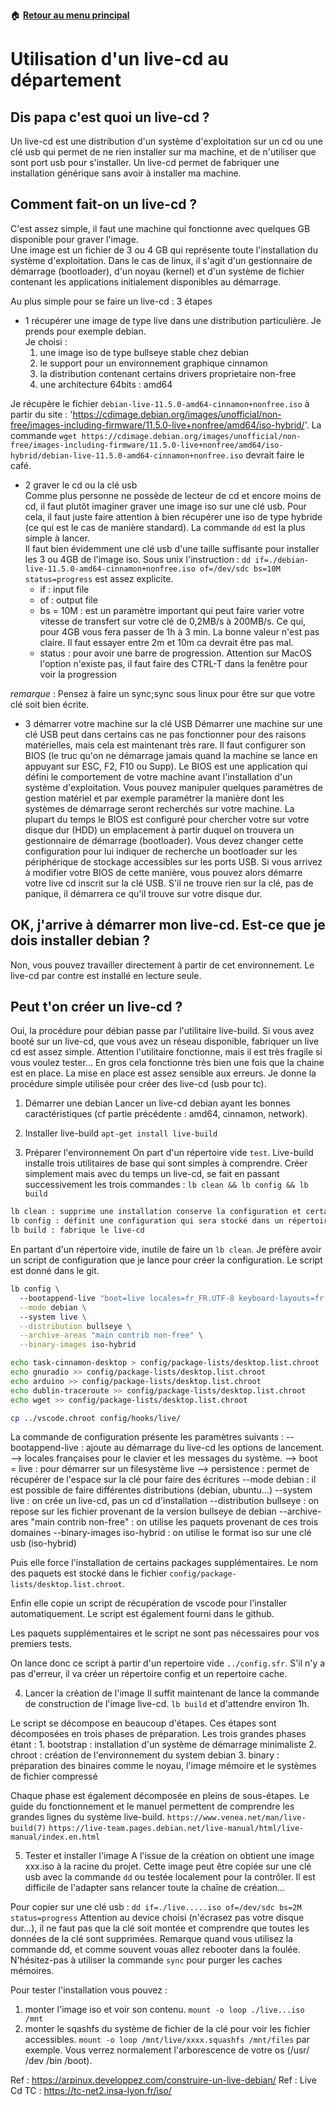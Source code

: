 :house: [**Retour au menu principal**](/TChelp)
# Utilisation d'un live-cd au département

## Dis papa c'est quoi un live-cd ?

Un live-cd est une distribution d'un système d'exploitation sur un cd ou une clé usb qui permet de ne rien installer sur ma machine, et de n'utiliser que sont port usb pour s'installer. Un live-cd permet de fabriquer une installation générique sans avoir à installer ma machine.

## Comment fait-on un live-cd ?

C'est assez simple, il faut une machine qui fonctionne avec quelques GB disponible pour graver l'image.  
Une image est un fichier de 3 ou 4 GB qui représente toute l'installation du système d'exploitation. Dans le cas de linux, il s'agit d'un gestionnaire de démarrage (bootloader), d'un noyau (kernel) et d'un système de fichier contenant les applications initialement disponibles au démarrage.  

Au plus simple pour se faire un live-cd : 3 étapes

- 1 récupérer une image de type live dans une distribution particulière. Je prends pour exemple debian.  
Je choisi :  
  1. une image iso de type bullseye stable chez debian  
  2. le support pour un environnement graphique cinnamon
  3. la distribution contenant certains drivers proprietaire non-free
  4. une architecture 64bits : amd64
  
Je récupère le fichier `debian-live-11.5.0-amd64-cinnamon+nonfree.iso` à partir du site : 'https://cdimage.debian.org/images/unofficial/non-free/images-including-firmware/11.5.0-live+nonfree/amd64/iso-hybrid/'.
La commande `wget https://cdimage.debian.org/images/unofficial/non-free/images-including-firmware/11.5.0-live+nonfree/amd64/iso-hybrid/debian-live-11.5.0-amd64-cinnamon+nonfree.iso` devrait faire le café.

- 2 graver le cd ou la clé usb  
Comme plus personne ne possède de lecteur de cd et encore moins de cd, il faut plutôt imaginer graver une image iso sur une clé usb. Pour cela, il faut juste faire attention à bien récupérer une iso de type hybride (ce qui est le cas de manière standard). La commande `dd` est la plus simple à lancer.  
Il faut bien évidemment une clé usb d'une taille suffisante pour installer les 3 ou 4GB de l'image iso.
Sous unix l'instruction : `dd if=./debian-live-11.5.0-amd64-cinnamon+nonfree.iso of=/dev/sdc bs=10M status=progress` est assez explicite.  
  - if : input file
  - of : output file
  - bs = 10M : est un paramètre important qui peut faire varier votre vitesse de transfert sur votre clé de 0,2MB/s à 200MB/s. Ce qui, pour 4GB vous fera passer de 1h à 3 min. La bonne valeur n'est pas claire. Il faut essayer entre 2m et 10m ca devrait être pas mal.  
  - status : pour avoir une barre de progression. Attention sur MacOS l'option n'existe pas, il faut faire des CTRL-T dans la fenêtre pour voir la progression

*remarque* : Pensez à faire un sync;sync sous linux pour être sur que votre clé soit bien écrite.

- 3 démarrer votre machine sur la clé USB
Démarrer une machine sur une clé USB peut dans certains cas ne pas fonctionner pour des raisons matérielles, mais cela est maintenant très rare. Il faut configurer son BIOS (le truc qu'on ne démarrage jamais quand la machine se lance en appuyant sur ESC, F2, F10 ou Supp). Le BIOS est une application qui défini le comportement de votre machine avant l'installation d'un système d'exploitation. Vous pouvez manipuler quelques paramètres de gestion matériel et par exemple paramétrer la manière dont les systèmes de démarrage seront recherchés sur votre machine. La plupart du temps le BIOS est configuré pour chercher votre sur votre disque dur (HDD) un emplacement à partir duquel on trouvera un gestionnaire de démarrage (bootloader). Vous devez changer cette configuration pour lui indiquer de recherche un bootloader sur les périphérique de stockage accessibles sur les ports USB. 
Si vous arrivez à modifier votre BIOS de cette manière, vous pouvez alors démarre votre live cd inscrit sur la clé USB. S'il ne trouve rien sur la clé, pas de panique, il démarrera ce qu'il trouve sur votre disque dur.


## OK, j'arrive à démarrer mon live-cd. Est-ce que je dois installer debian ? 

Non, vous pouvez travailler directement à partir de cet environnement. Le live-cd par contre est installé en lecture seule.

## Peut t'on créer un live-cd ?
Oui, la procédure pour débian passe par l'utilitaire live-build. 
Si vous avez booté sur un live-cd, que vous avez un réseau disponible, fabriquer un live cd est assez simple. 
Attention l'utilitaire fonctionne, mais il est très fragile si vous voulez tester... En gros cela fonctionne très bien une fois que la chaine est en place. La mise en place est assez sensible aux erreurs. Je donne la procédure simple utilisée pour créer des live-cd (usb pour tc).

1. Démarrer une debian
Lancer un live-cd debian ayant les bonnes caractéristiques (cf partie précédente : amd64, cinnamon, network).

2. Installer live-build
`apt-get install live-build`

3. Préparer l'environnement
On part d'un répertoire vide `test`.
Live-build installe trois utilitaires de base qui sont simples à comprendre. 
Créer simplement mais avec du temps un live-cd, se fait en passant successivement les trois commandes : `lb clean && lb config && lb build`

```bash
lb clean : supprime une installation conserve la configuration et certains éléments en cache. Pour repartir proprement le plus simple est `\rm -rf test`.  
lb config : définit une configuration qui sera stocké dans un répertoire config/
lb build : fabrique le live-cd
```

En partant d'un répertoire vide, inutile de faire un `lb clean`. Je préfère avoir un script de configuration que je lance pour créer la configuration. Le script est donné dans le git. 

```sh
lb config \ 
  --bootappend-live "boot=live locales=fr_FR.UTF-8 keyboard-layouts=fr persistence" \
  --mode debian \ 
  --system live \
  --distribution bullseye \
  --archive-areas "main contrib non-free" \
  --binary-images iso-hybrid

echo task-cinnamon-desktop > config/package-lists/desktop.list.chroot
echo gnuradio >> config/package-lists/desktop.list.chroot
echo arduino >> config/package-lists/desktop.list.chroot
echo dublin-traceroute >> config/package-lists/desktop.list.chroot
echo wget >> config/package-lists/desktop.list.chroot

cp ../vscode.chroot config/hooks/live/
```

La commande de configuration présente les paramètres suivants : 
  --bootappend-live : ajoute au démarrage du live-cd les options de lancement.
     --> locales françaises pour le clavier et les messages du système.
     --> boot = live : pour démarrer sur un filesystème live
     --> persistence : permet de récupérer de l'espace sur la clé pour faire des écritures
  --mode debian : il est possible de faire différentes distributions (debian, ubuntu...)
  --system live : on crée un live-cd, pas un cd d'installation
  --distribution bullseye : on repose sur les fichier provenant de la version bullseye de debian
  --archive-ares "main contrib non-free" : on utilise les paquets provenant de ces trois domaines
  --binary-images iso-hybrid : on utilise le format iso sur une clé usb (iso-hybrid)

Puis elle force l'installation de certains packages supplémentaires. Le nom des paquets est stocké dans le fichier `config/package-lists/desktop.list.chroot`.

Enfin elle copie un script de récupération de vscode pour l'installer automatiquement. Le script est également fourni dans le github. 

Les paquets supplémentaires et le script ne sont pas nécessaires pour vos premiers tests. 

On lance donc ce script à partir d'un repertoire vide `../config.sfr`.
S'il n'y a pas d'erreur, il va créer un répertoire config et un repertoire cache. 

4. Lancer la création de l'image
Il suffit maintenant de lance la commande de construction de l'image live-cd. `lb build` et d'attendre environ 1h. 

Le script se décompose en beaucoup d'étapes. Ces étapes sont décomposées en trois phases de préparation. 
Les trois grandes  phases étant :
    1. bootstrap : installation d'un système de démarrage minimaliste
    2. chroot : création de l'environnement du system debian
    3. binary : préparation des binaires comme le noyau, l'image mémoire et le systèmes de fichier compressé

Chaque phase est également décomposée en pleins de sous-étapes. Le guide du fonctionnement et le manuel permettent de comprendre les grandes lignes du système live-build. 
`https://www.venea.net/man/live-build(7)`
`https://live-team.pages.debian.net/live-manual/html/live-manual/index.en.html`

5. Tester et installer l'image
A l'issue de la création on obtient une image xxx.iso à la racine du projet. Cette image peut être copiée sur une clé usb avec la commande `dd` ou testée localement pour la contrôler. Il est difficile de l'adapter sans relancer toute la chaîne de création...

Pour copier sur une clé usb : 
  `dd if=./live.....iso of=/dev/sdc bs=2M status=progress`
Attention au device choisi (n'écrasez pas votre disque dur...), il ne faut pas que la clé soit montée et comprendre que toutes les données de la clé sont supprimées. 
Remarque quand vous utilisez la commande dd, et comme souvent vouas allez rebooter dans la foulée. N'hésitez-pas à utiliser la commande `sync` pour purger les caches mémoires. 

Pour tester l'installation vous pouvez :  
1. monter l'image iso et voir son contenu. 
`mount -o loop ./live...iso /mnt`
2. monter le sqashfs du système de fichier de la clé pour voir les fichier accessibles. 
`mount -o loop /mnt/live/xxxx.squashfs /mnt/files` par exemple. Vous verrez normalement l'arborescence de votre os (/usr/ /dev /bin /boot).

Ref : https://arpinux.developpez.com/construire-un-live-debian/
Ref : Live Cd TC : https://tc-net2.insa-lyon.fr/iso/
